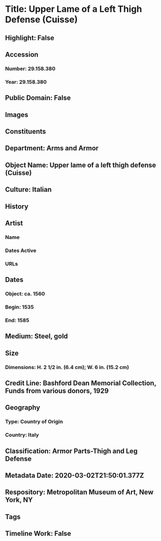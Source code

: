 # Title: Upper Lame of a Left Thigh Defense (Cuisse)
## Highlight: False
## Accession
### Number: 29.158.380
### Year: 29.158.380
## Public Domain: False
## Images
## Constituents
## Department: Arms and Armor
## Object Name: Upper lame of a left thigh defense (Cuisse)
## Culture: Italian
## History
## Artist
### Name
### Dates Active
### URLs
## Dates
### Object: ca. 1560
### Begin: 1535
### End: 1585
## Medium: Steel, gold
## Size
### Dimensions: H. 2 1/2 in. (6.4 cm); W. 6 in. (15.2 cm)
## Credit Line: Bashford Dean Memorial Collection, Funds from various donors, 1929
## Geography
### Type: Country of Origin
### Country: Italy
## Classification: Armor Parts-Thigh and Leg Defense
## Metadata Date: 2020-03-02T21:50:01.377Z
## Respository: Metropolitan Museum of Art, New York, NY
## Tags
## Timeline Work: False